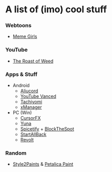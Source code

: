 # A list of (imo) cool stuff
### Webtoons
- [Meme Girls](https://webtoons.com/en/challenge/meme-girls/list?title_no=304446 "A funny/cute webtoon about memes, current events, etc.")

### YouTube
- [The Roast of Weed](https://youtu.be/HP_aGGgR4Vs "A funny cartoon skit about drugs")

### Apps & Stuff
- Android
  - [Aliucord](https://github.com/Aliucord/Aliucord/releases "The best Discord mod for mobile")
  - [YouTube Vanced](https://vancedapp.com/ "YouTube mod with everything")
  - [Tachiyomi](https://tachiyomi.org/ "The best Manga reader app")
  - [xManager](https://github.com/xManager-v2/xManager-Spotify/releases "Spotify mod (like YT Vanced)")
- PC (Win)
  - [CursorFX](https://download.cnet.com/CursorFX/3000-2317_4-10070056.html "A free trial of a paid app to change your cursor")
  - [Yuna](https://github.com/BeeeQueue/yuna/releases "An app to stream anime and update your anime list automatically")
  - [Spicetify](https://github.com/khanhas/spicetify-cli "Theme your Spotify") + [BlockTheSpot](https://github.com/mrpond/BlockTheSpot "Remove ads from Spotify without editing the hosts file")
  - [StartAllBack](https://startallback.com/ "Customize the windows Start Menu, Taskbar, and File Explorer")
  - [Revolt](https://github.com/revoltchat/ "Well.. pretty much Discord but open-sourced. Has it's pros and cons and is FOSS")

### Random
- [Style2Paints](https://github.com/lllyasviel/style2paints "AI driven line art colorization tool") & [Petalica Paint](https://petalica-paint.pixiv.dev/index_en.html "Like S2P but a website")

